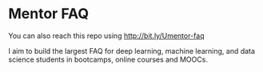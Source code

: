 # Mentor FAQ

You can also reach this repo using http://bit.ly/Umentor-faq

I aim to build the largest FAQ for deep learning, machine learning, and data science students in bootcamps, online courses and MOOCs. 
